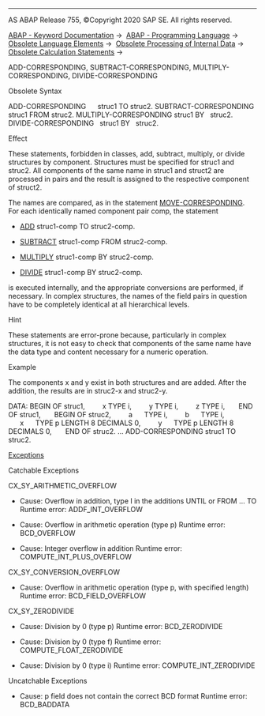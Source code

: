   

* * *

AS ABAP Release 755, ©Copyright 2020 SAP SE. All rights reserved.

[ABAP - Keyword Documentation](javascript:call_link\('abenabap.htm'\)) →  [ABAP - Programming Language](javascript:call_link\('abenabap_reference.htm'\)) →  [Obsolete Language Elements](javascript:call_link\('abenabap_obsolete.htm'\)) →  [Obsolete Processing of Internal Data](javascript:call_link\('abendata_internal_obsolete.htm'\)) →  [Obsolete Calculation Statements](javascript:call_link\('abencomputing_obsolete.htm'\)) → 

ADD-CORRESPONDING, SUBTRACT-CORRESPONDING, MULTIPLY-CORRESPONDING, DIVIDE-CORRESPONDING

Obsolete Syntax

ADD-CORRESPONDING      struc1 TO struc2.
SUBTRACT-CORRESPONDING struc1 FROM struc2.
MULTIPLY-CORRESPONDING struc1 BY   struc2.
DIVIDE-CORRESPONDING   struc1 BY   struc2.

Effect

These statements, forbidden in classes, add, subtract, multiply, or divide structures by component. Structures must be specified for struc1 and struc2. All components of the same name in struc1 and struct2 are processed in pairs and the result is assigned to the respective component of struct2.

The names are compared, as in the statement [MOVE-CORRESPONDING](javascript:call_link\('abapmove-corresponding.htm'\)). For each identically named component pair comp, the statement

-   [ADD](javascript:call_link\('abapadd.htm'\)) struc1-comp TO struc2-comp.

-   [SUBTRACT](javascript:call_link\('abapadd.htm'\)) struc1-comp FROM struc2-comp.

-   [MULTIPLY](javascript:call_link\('abapadd.htm'\)) struc1-comp BY struc2-comp.

-   [DIVIDE](javascript:call_link\('abapadd.htm'\)) struc1-comp BY struc2-comp.

is executed internally, and the appropriate conversions are performed, if necessary. In complex structures, the names of the field pairs in question have to be completely identical at all hierarchical levels.

Hint

These statements are error-prone because, particularly in complex structures, it is not easy to check that components of the same name have the data type and content necessary for a numeric operation.

Example

The components x and y exist in both structures and are added. After the addition, the results are in struc2-x and struc2-y.

DATA: BEGIN OF struc1,
        x TYPE i,
        y TYPE i,
        z TYPE i,
      END OF struc1,
      BEGIN OF struc2,
        a      TYPE i,
        b      TYPE i,
        x      TYPE p LENGTH 8 DECIMALS 0,
        y      TYPE p LENGTH 8 DECIMALS 0,
      END OF struc2.
...
ADD-CORRESPONDING struc1 TO struc2.

[Exceptions](javascript:call_link\('abenabap_language_exceptions.htm'\))

Catchable Exceptions

CX\_SY\_ARITHMETIC\_OVERFLOW

-   Cause: Overflow in addition, type I in the additions UNTIL or FROM ... TO
    Runtime error: ADDF\_INT\_OVERFLOW

-   Cause: Overflow in arithmetic operation (type p)
    Runtime error: BCD\_OVERFLOW

-   Cause: Integer overflow in addition
    Runtime error: COMPUTE\_INT\_PLUS\_OVERFLOW

CX\_SY\_CONVERSION\_OVERFLOW

-   Cause: Overflow in arithmetic operation (type p, with specified length)
    Runtime error: BCD\_FIELD\_OVERFLOW

CX\_SY\_ZERODIVIDE

-   Cause: Division by 0 (type p)
    Runtime error: BCD\_ZERODIVIDE

-   Cause: Division by 0 (type f)
    Runtime error: COMPUTE\_FLOAT\_ZERODIVIDE

-   Cause: Division by 0 (type i)
    Runtime error: COMPUTE\_INT\_ZERODIVIDE
    

Uncatchable Exceptions

-   Cause: p field does not contain the correct BCD format
    Runtime error: BCD\_BADDATA